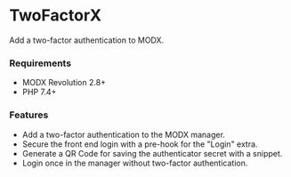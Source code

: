 # TwoFactorX

Add a two-factor authentication to MODX.

### Requirements

* MODX Revolution 2.8+
* PHP 7.4+

### Features

* Add a two-factor authentication to the MODX manager.
* Secure the front end login with a pre-hook for the "Login" extra.
* Generate a QR Code for saving the authenticator secret with a snippet.
* Login once in the manager without two-factor authentication.

